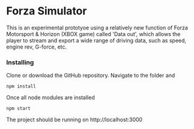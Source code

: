 # Forza Simulator
This is an experimental prototyoe using a relatively new function of Forza Motorsport & Horizon (XBOX game) called 'Data out', which allows the player to stream and export a wide range of driving data, such as speed, engine rev, G-force, etc.


### Installing

Clone or download the GitHub repository. Navigate to the folder and 

```
npm install
```

Once all node modules are installed 

```
npm start
``` 

The project should be running on http://localhost:3000
